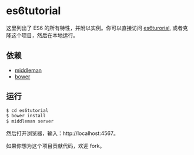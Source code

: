# es6tutorial

这里列出了 ES6 的所有特性，并附以实例。你可以直接访问 [es6turorial](http://es6.larklearning.com), 或者克隆这个项目，然后在本地运行。

## 依赖

* [middleman](https://github.com/middleman/middleman)
* [bower](https://github.com/bower/bower)

## 运行

``` sh
$ cd es6tutorial
$ bower install
$ middleman server
```

然后打开浏览器，输入：http://localhost:4567。

如果你想为这个项目贡献代码，欢迎 fork。
